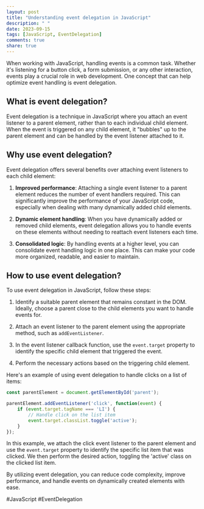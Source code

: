 ```yaml
---
layout: post
title: "Understanding event delegation in JavaScript"
description: " "
date: 2023-09-15
tags: [JavaScript, EventDelegation]
comments: true
share: true
---
```


When working with JavaScript, handling events is a common task. Whether it's listening for a button click, a form submission, or any other interaction, events play a crucial role in web development. One concept that can help optimize event handling is event delegation.

## What is event delegation?

Event delegation is a technique in JavaScript where you attach an event listener to a parent element, rather than to each individual child element. When the event is triggered on any child element, it "bubbles" up to the parent element and can be handled by the event listener attached to it.

## Why use event delegation?

Event delegation offers several benefits over attaching event listeners to each child element:

1. **Improved performance**: Attaching a single event listener to a parent element reduces the number of event handlers required. This can significantly improve the performance of your JavaScript code, especially when dealing with many dynamically added child elements.

2. **Dynamic element handling**: When you have dynamically added or removed child elements, event delegation allows you to handle events on these elements without needing to reattach event listeners each time.

3. **Consolidated logic**: By handling events at a higher level, you can consolidate event handling logic in one place. This can make your code more organized, readable, and easier to maintain.

## How to use event delegation?

To use event delegation in JavaScript, follow these steps:

1. Identify a suitable parent element that remains constant in the DOM. Ideally, choose a parent close to the child elements you want to handle events for.

2. Attach an event listener to the parent element using the appropriate method, such as `addEventListener`.

3. In the event listener callback function, use the `event.target` property to identify the specific child element that triggered the event.

4. Perform the necessary actions based on the triggering child element.

Here's an example of using event delegation to handle clicks on a list of items:

```javascript
const parentElement = document.getElementById('parent');

parentElement.addEventListener('click', function(event) {
    if (event.target.tagName === 'LI') {
        // Handle click on the list item
        event.target.classList.toggle('active');
    }
});
```

In this example, we attach the click event listener to the parent element and use the `event.target` property to identify the specific list item that was clicked. We then perform the desired action, toggling the 'active' class on the clicked list item.

By utilizing event delegation, you can reduce code complexity, improve performance, and handle events on dynamically created elements with ease.

#JavaScript #EventDelegation